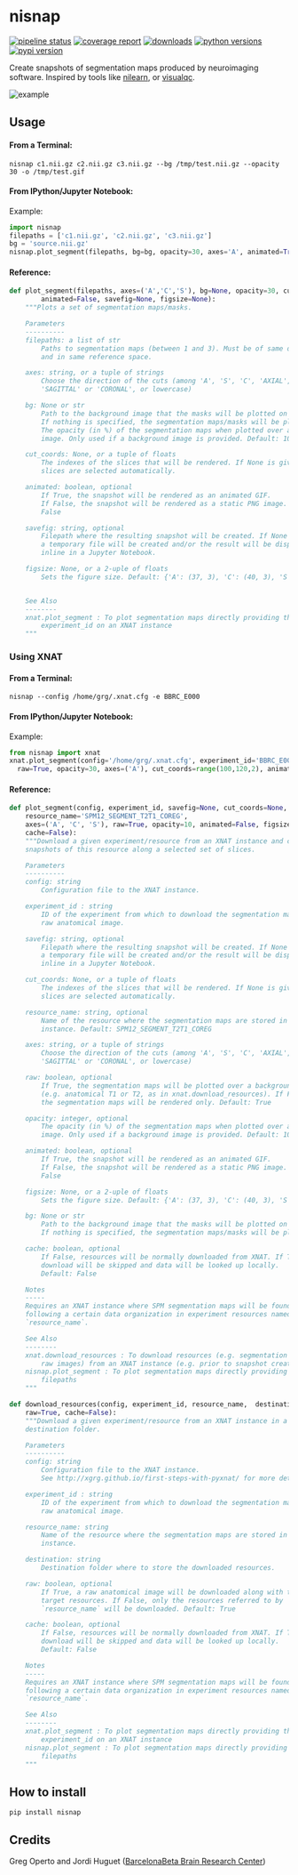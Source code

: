 # nisnap

[![pipeline status](https://gitlab.com/xgrg/nisnap/badges/master/pipeline.svg)](https://gitlab.com/xgrg/nisnap/commits/master)
[![coverage report](https://gitlab.com/xgrg/nisnap/badges/master/coverage.svg)](https://gitlab.com/xgrg/nisnap/commits/master)
[![downloads](https://img.shields.io/pypi/dm/nisnap.svg)](https://pypi.org/project/nisnap/)
[![python versions](https://img.shields.io/pypi/pyversions/nisnap.svg)](https://pypi.org/project/nisnap/)
[![pypi version](https://img.shields.io/pypi/v/nisnap.svg)](https://pypi.org/project/nisnap/)


Create snapshots of segmentation maps produced by neuroimaging software.
Inspired by tools like [nilearn](https://nilearn.github.io/), or
[visualqc](https://github.com/raamana/visualqc).

![example](https://gitlab.com/xgrg/nisnap/raw/master/doc/nisnap.gif)

## Usage

#### From a Terminal:

```
nisnap c1.nii.gz c2.nii.gz c3.nii.gz --bg /tmp/test.nii.gz --opacity 30 -o /tmp/test.gif
```

#### From IPython/Jupyter Notebook:

Example:

```python
import nisnap
filepaths = ['c1.nii.gz', 'c2.nii.gz', 'c3.nii.gz']
bg = 'source.nii.gz'
nisnap.plot_segment(filepaths, bg=bg, opacity=30, axes='A', animated=True)
```

#### Reference:

```python
def plot_segment(filepaths, axes=('A','C','S'), bg=None, opacity=30, cut_coords=None,
        animated=False, savefig=None, figsize=None):
    """Plots a set of segmentation maps/masks.

    Parameters
    ----------
    filepaths: a list of str
        Paths to segmentation maps (between 1 and 3). Must be of same dimensions
        and in same reference space.

    axes: string, or a tuple of strings
        Choose the direction of the cuts (among 'A', 'S', 'C', 'AXIAL',
        'SAGITTAL' or 'CORONAL', or lowercase)

    bg: None or str
        Path to the background image that the masks will be plotted on top of.
        If nothing is specified, the segmentation maps/masks will be plotted only.
        The opacity (in %) of the segmentation maps when plotted over a background
        image. Only used if a background image is provided. Default: 10

    cut_coords: None, or a tuple of floats
        The indexes of the slices that will be rendered. If None is given, the
        slices are selected automatically.

    animated: boolean, optional
        If True, the snapshot will be rendered as an animated GIF.
        If False, the snapshot will be rendered as a static PNG image. Default:
        False

    savefig: string, optional
        Filepath where the resulting snapshot will be created. If None is given,
        a temporary file will be created and/or the result will be displayed
        inline in a Jupyter Notebook.

    figsize: None, or a 2-uple of floats
        Sets the figure size. Default: {'A': (37, 3), 'C': (40, 3), 'S': (18, 3)}


    See Also
    --------
    xnat.plot_segment : To plot segmentation maps directly providing their
        experiment_id on an XNAT instance
    """
```

### Using XNAT

#### From a Terminal:

```
nisnap --config /home/grg/.xnat.cfg -e BBRC_E000
```

#### From IPython/Jupyter Notebook:

Example:

```python
from nisnap import xnat
xnat.plot_segment(config='/home/grg/.xnat.cfg', experiment_id='BBRC_E000',
  raw=True, opacity=30, axes=('A'), cut_coords=range(100,120,2), animated=True)
```

#### Reference:

```python
def plot_segment(config, experiment_id, savefig=None, cut_coords=None,
    resource_name='SPM12_SEGMENT_T2T1_COREG',
    axes=('A', 'C', 'S'), raw=True, opacity=10, animated=False, figsize=None,
    cache=False):
    """Download a given experiment/resource from an XNAT instance and create
    snapshots of this resource along a selected set of slices.

    Parameters
    ----------
    config: string
        Configuration file to the XNAT instance.

    experiment_id : string
        ID of the experiment from which to download the segmentation maps and
        raw anatomical image.

    savefig: string, optional
        Filepath where the resulting snapshot will be created. If None is given,
        a temporary file will be created and/or the result will be displayed
        inline in a Jupyter Notebook.

    cut_coords: None, or a tuple of floats
        The indexes of the slices that will be rendered. If None is given, the
        slices are selected automatically.

    resource_name: string, optional
        Name of the resource where the segmentation maps are stored in the XNAT
        instance. Default: SPM12_SEGMENT_T2T1_COREG

    axes: string, or a tuple of strings
        Choose the direction of the cuts (among 'A', 'S', 'C', 'AXIAL',
        'SAGITTAL' or 'CORONAL', or lowercase)

    raw: boolean, optional
        If True, the segmentation maps will be plotted over a background image
        (e.g. anatomical T1 or T2, as in xnat.download_resources). If False,
        the segmentation maps will be rendered only. Default: True

    opacity: integer, optional
        The opacity (in %) of the segmentation maps when plotted over a background
        image. Only used if a background image is provided. Default: 10

    animated: boolean, optional
        If True, the snapshot will be rendered as an animated GIF.
        If False, the snapshot will be rendered as a static PNG image. Default:
        False

    figsize: None, or a 2-uple of floats
        Sets the figure size. Default: {'A': (37, 3), 'C': (40, 3), 'S': (18, 3)}

    bg: None or str
        Path to the background image that the masks will be plotted on top of.
        If nothing is specified, the segmentation maps/masks will be plotted only.

    cache: boolean, optional
        If False, resources will be normally downloaded from XNAT. If True,
        download will be skipped and data will be looked up locally.
        Default: False

    Notes
    -----
    Requires an XNAT instance where SPM segmentation maps will be found
    following a certain data organization in experiment resources named
    `resource_name`.

    See Also
    --------
    xnat.download_resources : To download resources (e.g. segmentation maps +
        raw images) from an XNAT instance (e.g. prior to snapshot creation)
    nisnap.plot_segment : To plot segmentation maps directly providing their
        filepaths
    """
```


```python
def download_resources(config, experiment_id, resource_name,  destination,
    raw=True, cache=False):
    """Download a given experiment/resource from an XNAT instance in a local
    destination folder.

    Parameters
    ----------
    config: string
        Configuration file to the XNAT instance.
        See http://xgrg.github.io/first-steps-with-pyxnat/ for more details.

    experiment_id : string
        ID of the experiment from which to download the segmentation maps and
        raw anatomical image.

    resource_name: string
        Name of the resource where the segmentation maps are stored in the XNAT
        instance.

    destination: string
        Destination folder where to store the downloaded resources.

    raw: boolean, optional
        If True, a raw anatomical image will be downloaded along with the
        target resources. If False, only the resources referred to by
        `resource_name` will be downloaded. Default: True

    cache: boolean, optional
        If False, resources will be normally downloaded from XNAT. If True,
        download will be skipped and data will be looked up locally.
        Default: False

    Notes
    -----
    Requires an XNAT instance where SPM segmentation maps will be found
    following a certain data organization in experiment resources named
    `resource_name`.

    See Also
    --------
    xnat.plot_segment : To plot segmentation maps directly providing their
        experiment_id on an XNAT instance
    nisnap.plot_segment : To plot segmentation maps directly providing their
        filepaths
    """

```

## How to install

```
pip install nisnap
```

## Credits

Greg Operto and Jordi Huguet ([BarcelonaBeta Brain Research Center](http://barcelonabeta.org))
